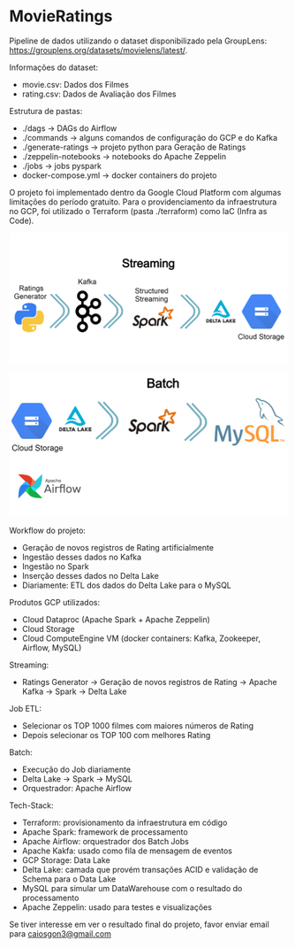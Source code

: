 # MovieRatings

Pipeline de dados utilizando o dataset disponibilizado pela GroupLens: https://grouplens.org/datasets/movielens/latest/. 

Informações do dataset:
- movie.csv: Dados dos Filmes
- rating.csv: Dados de Avaliação dos Filmes

Estrutura de pastas:
- ./dags -> DAGs do Airflow
- ./commands -> alguns comandos de configuração do GCP e do Kafka
- ./generate-ratings -> projeto python para Geração de Ratings
- ./zeppelin-notebooks -> notebooks do Apache Zeppelin
- ./jobs -> jobs pyspark
- docker-compose.yml -> docker containers do projeto


O projeto foi implementado dentro da Google Cloud Platform com algumas limitações do período gratuito.
Para o providenciamento da infraestrutura no GCP, foi utilizado o Terraform (pasta ./terraform) como IaC (Infra as Code).

![Streaming](diagrams/Streaming.png)

![Bath](diagrams/Batch.png)

Workflow do projeto:
- Geração de novos registros de Rating artificialmente
- Ingestão desses dados no Kafka
- Ingestão no Spark
- Inserção desses dados no Delta Lake
- Diariamente: ETL dos dados do Delta Lake para o MySQL

Produtos GCP utilizados:
- Cloud Dataproc (Apache Spark + Apache Zeppelin)
- Cloud Storage
- Cloud ComputeEngine VM (docker containers: Kafka, Zookeeper, Airflow, MySQL)

Streaming:
- Ratings Generator -> Geração de novos registros de Rating -> Apache Kafka -> Spark -> Delta Lake

Job ETL:
- Selecionar os TOP 1000 filmes com maiores números de Rating
- Depois selecionar os TOP 100 com melhores Rating

Batch:
- Execução do Job diariamente
- Delta Lake -> Spark -> MySQL
- Orquestrador: Apache Airflow

Tech-Stack:
- Terraform: provisionamento da infraestrutura em código
- Apache Spark: framework de processamento
- Apache Airflow: orquestrador dos Batch Jobs
- Apache Kakfa: usado como fila de mensagem de eventos
- GCP Storage: Data Lake
- Delta Lake: camada que provém transações ACID e validação de Schema para o Data Lake
- MySQL para simular um DataWarehouse com o resultado do processamento
- Apache Zeppelin: usado para testes e visualizações


Se tiver interesse em ver o resultado final do projeto, favor enviar email para caiosgon3@gmail.com
